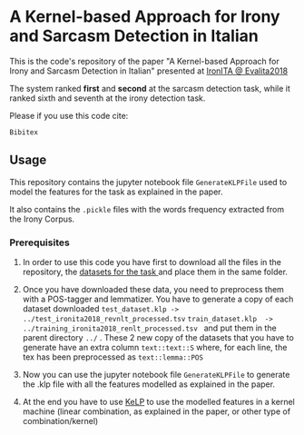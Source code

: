 # A Kernel-based Approach for Irony and Sarcasm Detection in Italian

This is the code's repository of the paper "A Kernel-based Approach for Irony and Sarcasm Detection in Italian" presented at <a href="http://www.di.unito.it/~tutreeb/ironita-evalita18/">IronITA @ Evalita2018</a>

The system ranked **first** and **second** at the sarcasm detection task, while it ranked sixth and seventh at the irony detection task.

Please if you use this code cite:
```
Bibitex
```

## Usage
This repository contains the jupyter notebook file `GenerateKLPFile` used to model the features for the task as explained in the paper.

It also contains the `.pickle` files with the words frequency extracted from the Irony Corpus.

### Prerequisites
1. In order to use this code you have first to download all the files in the repository, the <a href="http://www.di.unito.it/~tutreeb/ironita-evalita18/data.html">datasets for the task </a> and place them in the same folder.

2. Once you have downloaded these data, you need to preprocess them with a POS-tagger and lemmatizer. You have to generate a copy of each dataset downloaded   ```test_dataset.klp -> ../test_ironita2018_revnlt_processed.tsv``` ```train_dataset.klp  -> ../training_ironita2018_renlt_processed.tsv ```  and put them in the parent directory `../` . These 2 new copy of the datasets that you have to generate have an extra column `text::text::S` where, for each line, the tex has been preprocessed as `text::lemma::POS`

3. Now you can use the jupyter notebook file `GenerateKLPFile` to generate the .klp file with all the features modelled as explained in the paper.

4. At the end you have to use <a href="http://www.kelp-ml.org/">KeLP</a> to use the modelled features in a kernel machine (linear combination, as explained in the paper, or other type of combination/kernel)
